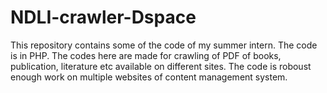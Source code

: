 # NDLI-crawler-Dspace
This repository contains some of the code of my summer intern. The code is in PHP. The codes here are made for crawling of PDF of books, publication, literature etc available on different sites. The code is roboust enough work on multiple websites of content management system.  
